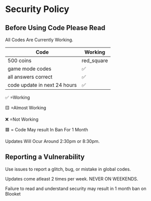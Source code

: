 # Security Policy

## Before Using Code Please Read

All Codes Are Currently Working.

| Code |   Working        |
| ------- | ------------------ |
| 500 coins  | red_square |
| game mode codes  |:white_check_mark:   |
| all answers correct  |:white_check_mark: |
| code update in next 24 hours  | ✅ 

:white_check_mark:    =Working


:yellow_square:       =Almost Working


:x:                   =Not Working  


🟥                   = Code May result In Ban For 1 Month



Updates Will Ocur Around 2:30pm or 8:30pm.

## Reporting a Vulnerability

Use issues to report a glitch, bug, or mistake in global codes.

Updates come atleast 2 times per week. NEVER ON WEEKENDS.



Failure to read and understand security may result in 1 month ban on Blooket
